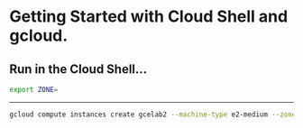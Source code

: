 # Getting Started with Cloud Shell and gcloud.
## Run in the Cloud Shell...
```bash
export ZONE=
```
---
```bash
gcloud compute instances create gcelab2 --machine-type e2-medium --zone $ZONE
```
